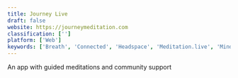 ```yaml
---
title: Journey Live
draft: false 
website: https://journeymeditation.com
classification: ['']
platform: ['Web']
keywords: ['Breath', 'Connected', 'Headspace', 'Meditation.live', 'Mindbliss', 'Mooji', 'Reminder', 'Sattva', 'Simple', 'Soundscape', 'Strive']
---
```

An app with guided meditations and community support